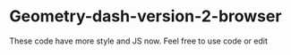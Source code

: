 # Geometry-dash-version-2-browser
These code have more style and JS now.
Feel free to use code or edit
